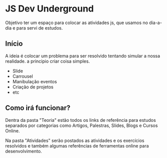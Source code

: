JS Dev Underground
=========================

Objetivo ter um espaço para colocar as atividades js, que usamos no dia-a-dia e para servi de estudos.

Início
------

A ideia é colocar um problema para ser resolvido tentando simular a nossa realidade.
a principio criar coisa simples. 

- Slide
- Carrousel
- Manibulação eventos
- Criação de projetos
- etc
 
Como irá funcionar?
-------------------
 
Dentra da pasta "Teoria" estão todos os links de referência para estudos separados por 
categorias como Artigos, Palestras, Slides, Blogs e Cursos Online.

Na pasta "Atividades" serão postados as atividades e os exercícios resolvidos e também algumas referências 
de ferramentas online para desenvolvimento.